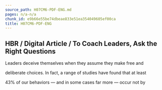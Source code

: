 ```yaml
---
source_path: H07CM6-PDF-ENG.md
pages: n/a-n/a
chunk_id: e9b66e55be74dbeae833e51ea354049605ef00ca
title: H07CM6-PDF-ENG
---
```

## HBR / Digital Article / To Coach Leaders, Ask the Right Questions

Leaders deceive themselves when they assume they make free and

deliberate choices. In fact, a range of studies have found that at least

43% of our behaviors — and in some cases far more — occur not by
